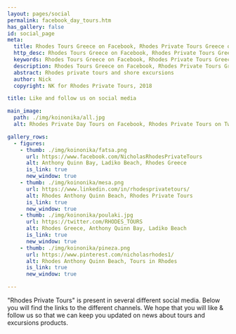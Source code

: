 ```yaml
---
layout: pages/social
permalink: facebook_day_tours.htm
has_gallery: false
id: social_page
meta:
  title: Rhodes Tours Greece on Facebook, Rhodes Private Tours Greece on Facebook, Rhodes Private Day Tours Greece on Facebook
  http_desc: Rhodes Tours Greece on Facebook, Rhodes Private Tours Greece on Facebook, Rhodes Private Day Tours Greece on Facebook
  keywords: Rhodes Tours Greece on Facebook, Rhodes Private Tours Greece on Facebook, Rhodes Private Day Tours Greece on Facebook
  description: Rhodes Tours Greece on Facebook, Rhodes Private Tours Greece on Facebook, Rhodes Private Day Tours Greece on Facebook
  abstract: Rhodes private tours and shore excursions
  author: Nick
  copyright: NK for Rhodes Private Tours, 2018

title: Like and follow us on social media

main_image:
  path: ./img/koinonika/all.jpg
  alt: Rhodes Private Day Tours on Facebook, Rhodes Private Tours on Twitter

gallery_rows:
  - figures:
    - thumb: ./img/koinonika/fatsa.png
      url: https://www.facebook.com/NicholasRhodesPrivateTours
      alt: Anthony Quinn Bay, Ladiko Beach, Rhodes Greece
      is_link: true
      new_window: true
    - thumb: ./img/koinonika/mesa.png
      url: https://www.linkedin.com/in/rhodesprivatetours/
      alt: Rhodes Anthony Quinn Beach, Rhodes Private Tours
      is_link: true
      new_window: true
    - thumb: ./img/koinonika/poulaki.jpg
      url: https://twitter.com/RHODES_TOURS
      alt: Rhodes Greece, Anthony Quinn Bay, Ladiko Beach
      is_link: true
      new_window: true
    - thumb: ./img/koinonika/pineza.png
      url: https://www.pinterest.com/nicholasrhodes1/
      alt: Rhodes Anthony Quinn Beach, Tours in Rhodes
      is_link: true
      new_window: true

---
```

"Rhodes Private Tours" is present in several different social media. Below you will find the links to the different channels. We hope that you will like & follow us so that we can keep you updated on news about tours and excursions products.